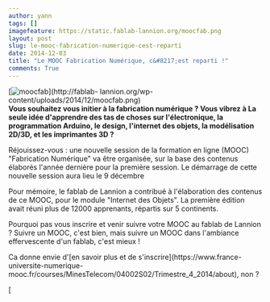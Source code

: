 ```yaml
---
author: yann
tags: []
imagefeature: https://static.fablab-lannion.org/moocfab.png
layout: post
slug: le-mooc-fabrication-numerique-cest-reparti
date: 2014-12-03
title: "Le MOOC Fabrication Numérique, c&#8217;est reparti !"
comments: True
---
```

[![moocfab](https://static.fablab-lannion.org/moocfab-300x97.png)](http://fablab-
lannion.org/wp-content/uploads/2014/12/moocfab.png)  
**Vous souhaitez vous initier à la fabrication numérique ? Vous vibrez à La seule idée d'apprendre des tas de choses sur l'électronique, la programmation Arduino, le design, l'internet des objets, la modélisation 2D/3D, et les imprimantes 3D ?**

Réjouissez-vous : une nouvelle session de la formation en ligne (MOOC)
"Fabrication Numérique" va être organisée, sur la base des contenus élaborés
l'année dernière pour la première session. Le démarrage de cette nouvelle
session aura lieu le 9 décembre

Pour mémoire, le fablab de Lannion a contribué à l'élaboration des contenus de
ce MOOC, pour le module "Internet des Objets". La première édition avait réuni
plus de 12000 apprenants, répartis sur 5 continents.

Pourquoi pas vous inscrire et venir suivre votre MOOC au fablab de Lannion ?
Suivre un MOOC, c'est bien, mais suivre un MOOC dans l'ambiance effervescente
d'un fablab, c'est mieux !

Ca donne envie d'[en savoir plus et de s'inscrire](https://www.france-
universite-numerique-
mooc.fr/courses/MinesTelecom/04002S02/Trimestre_4_2014/about), non ?

[


